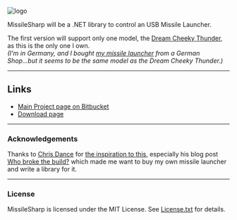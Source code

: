 ![logo](https://bitbucket.org/christianspecht/missilesharp/raw/tip/img/logo128x128.png)

MissileSharp will be a .NET library to control an USB Missile Launcher.

The first version will support only one model, the [Dream Cheeky Thunder](http://www.dreamcheeky.com/thunder-missile-launcher), as this is the only one I own.  
*(I'm in Germany, and I bought [my missile launcher](http://www.getdigital.de/products/USB_Raketenwerfer) from a German Shop...but it seems to be the same model as the Dream Cheeky Thunder.)*

---

## Links

- [Main Project page on Bitbucket](https://bitbucket.org/christianspecht/missilesharp)
- [Download page](https://bitbucket.org/christianspecht/missilesharp/downloads)

---

### Acknowledgements

Thanks to [Chris Dance](https://github.com/codedance) for [the inspiration to this](https://github.com/codedance/Retaliation), especially his blog post [Who broke the build?](http://www.papercut.com/blog/chris/2011/08/19/who-broke-the-build/) which made me want to buy my own missile launcher and write a library for it.

---

### License

MissileSharp is licensed under the MIT License. See [License.txt](https://bitbucket.org/christianspecht/missilesharp/raw/tip/License.txt) for details.